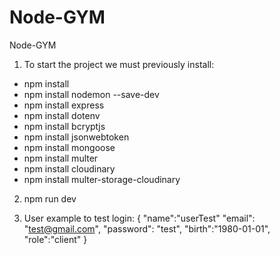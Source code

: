 # Node-GYM
Node-GYM
1. To start the project we must previously install:
- npm install
- npm install nodemon --save-dev
- npm install express
- npm install dotenv
- npm install bcryptjs
- npm install jsonwebtoken
- npm install mongoose
- npm install multer
- npm install cloudinary
- npm install multer-storage-cloudinary

2. npm run dev

3. User example to test login: 
    {
        "name":"userTest"
        "email": "test@gmail.com",
        "password": "test",
        "birth":"1980-01-01",
        "role":"client"
    }
